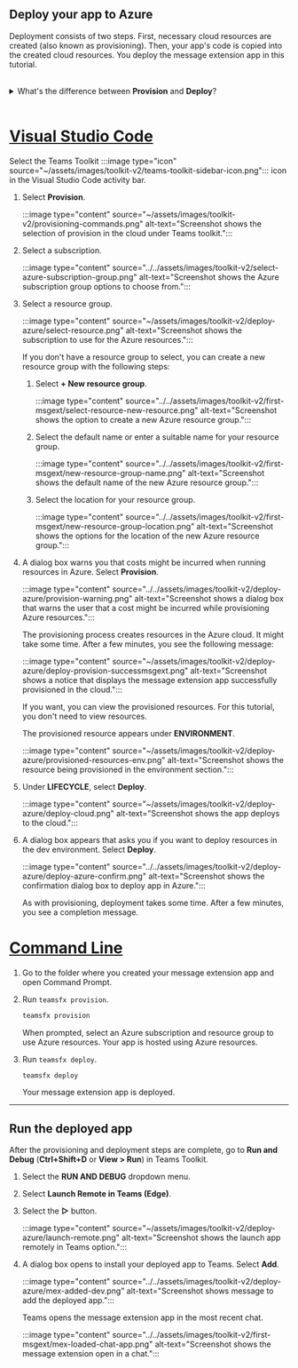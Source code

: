 ## Deploy your app to Azure

Deployment consists of two steps. First, necessary cloud resources are created (also known as provisioning). Then, your app's code is copied into the created cloud resources. You deploy the message extension app in this tutorial.
<br>
<br>
<details>
<summary>What's the difference between <b>Provision</b> and <b>Deploy</b>?</summary>
<br>
The <b>Provision</b> step creates resources in Azure and Microsoft 365 for your app, but no code (such as HTML, CSS, or JavaScript) is copied to the resources. The <b>Deploy</b> step copies the code for your app to the resources you created during the provision step. It's common to deploy multiple times without provisioning new resources. Since the provision step takes some time to complete, it's separate from the deployment step.
</details>
<br>

# [Visual Studio Code](#tab/vsc4)

Select the Teams Toolkit :::image type="icon" source="~/assets/images/toolkit-v2/teams-toolkit-sidebar-icon.png"::: icon in the Visual Studio Code activity bar.

1. Select **Provision**.

   :::image type="content" source="~/assets/images/toolkit-v2/provisioning-commands.png" alt-text="Screenshot shows the selection of provision in the cloud under Teams toolkit.":::

1. Select a subscription.

   :::image type="content" source="../../assets/images/toolkit-v2/select-azure-subscription-group.png" alt-text="Screenshot shows the Azure subscription group options to choose from.":::

1. Select a resource group.

   :::image type="content" source="~/assets/images/toolkit-v2/deploy-azure/select-resource.png" alt-text="Screenshot shows the subscription to use for the Azure resources.":::

   If you don't have a resource group to select, you can create a new resource group with the following steps:

   1. Select **+ New resource group**.

      :::image type="content" source="../../assets/images/toolkit-v2/first-msgext/select-resource-new-resource.png" alt-text="Screenshot shows the option to create a new Azure resource group.":::

   1. Select the default name or enter a suitable name for your resource group.

      :::image type="content" source="../../assets/images/toolkit-v2/first-msgext/new-resource-group-name.png" alt-text="Screenshot shows the default name of the new Azure resource group.":::

   1. Select the location for your resource group.

      :::image type="content" source="../../assets/images/toolkit-v2/first-msgext/new-resource-group-location.png" alt-text="Screenshot shows the options for the location of the new Azure resource group.":::

1. A dialog box warns you that costs might be incurred when running resources in Azure. Select **Provision**.

   :::image type="content" source="../../assets/images/toolkit-v2/deploy-azure/provision-warning.png" alt-text="Screenshot shows a dialog box that warns the user that a cost might be incurred while provisioning Azure resources.":::

   The provisioning process creates resources in the Azure cloud. It might take some time. After a few minutes, you see the following message:

   :::image type="content" source="~/assets/images/toolkit-v2/deploy-azure/deploy-provision-successmsgext.png" alt-text="Screenshot shows a notice that displays the message extension app successfully provisioned in the cloud.":::

   If you want, you can view the provisioned resources. For this tutorial, you don't need to view resources.

   The provisioned resource appears under **ENVIRONMENT**.

   :::image type="content" source="~/assets/images/toolkit-v2/deploy-azure/provisioned-resources-env.png" alt-text="Screenshot shows the resource being provisioned in the environment section.":::

1. Under **LIFECYCLE**, select **Deploy**.

   :::image type="content" source="~/assets/images/toolkit-v2/deploy-azure/deploy-cloud.png" alt-text="Screenshot shows the app deploys to the cloud.":::

1. A dialog box appears that asks you if you want to deploy resources in the dev environment. Select **Deploy**.

   :::image type="content" source="../../assets/images/toolkit-v2/deploy-azure/deploy-azure-confirm.png" alt-text="Screenshot shows the confirmation dialog box to deploy app in Azure.":::

   As with provisioning, deployment takes some time. After a few minutes, you see a completion message.

# [Command Line](#tab/cli4)

1. Go to the folder where you created your message extension app and open Command Prompt.

1. Run `teamsfx provision`.

   ``` bash
   teamsfx provision
   ```

   When prompted, select an Azure subscription and resource group to use Azure resources. Your app is hosted using Azure resources.

1. Run `teamsfx deploy`.

   ``` bash
   teamsfx deploy
   ```

   Your message extension app is deployed.

---

## Run the deployed app

After the provisioning and deployment steps are complete, go to **Run and Debug** (**Ctrl+Shift+D** or **View > Run**) in Teams Toolkit.

1. Select the **RUN AND DEBUG** dropdown menu.
1. Select **Launch Remote in Teams (Edge)**.
1. Select the **▷** button.

   :::image type="content" source="~/assets/images/toolkit-v2/deploy-azure/launch-remote.png" alt-text="Screenshot shows the launch app remotely in Teams option.":::

1. A dialog box opens to install your deployed app to Teams. Select **Add**.

   :::image type="content" source="../../assets/images/toolkit-v2/deploy-azure/mex-added-dev.png" alt-text="Screenshot shows message to add the deployed app.":::

   Teams opens the message extension app in the most recent chat.

   :::image type="content" source="../../assets/images/toolkit-v2/first-msgext/mex-loaded-chat-app.png" alt-text="Screenshot shows the message extension open in a chat.":::
